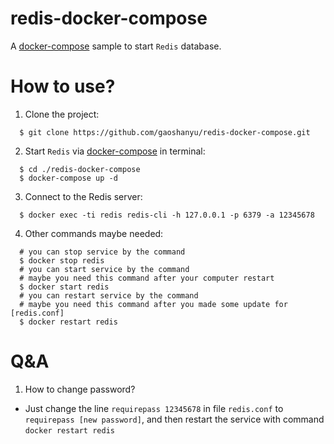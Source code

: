 # redis-docker-compose
A [docker-compose](https://docs.docker.com/compose/) sample to start `Redis` database.


# How to use?

1. Clone the project:

  ```shell
    $ git clone https://github.com/gaoshanyu/redis-docker-compose.git
  ```

2. Start `Redis` via [docker-compose](https://docs.docker.com/compose/) in terminal:

  ```shell
    $ cd ./redis-docker-compose
    $ docker-compose up -d
  ```

3. Connect to the Redis server:

  ```shell
    $ docker exec -ti redis redis-cli -h 127.0.0.1 -p 6379 -a 12345678
  ```

4. Other commands maybe needed:
  ```shell
    # you can stop service by the command
    $ docker stop redis
    # you can start service by the command
    # maybe you need this command after your computer restart
    $ docker start redis
    # you can restart service by the command
    # maybe you need this command after you made some update for [redis.conf]
    $ docker restart redis
  ```

# Q&A
1. How to change password?
  * Just change the line `requirepass 12345678` in file `redis.conf` to `requirepass [new password]`, and then restart the service with command `docker restart redis`
